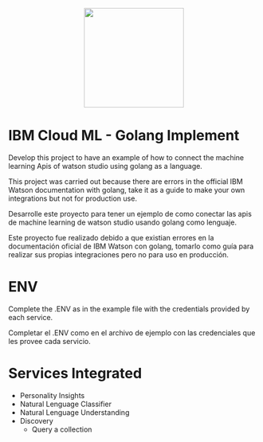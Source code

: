 <p align="center"><a href="https://carlosgrowth.com/"><img src="https://carlosgrowth.com/_nuxt/img/06308a4.svg" width=200/></a></p>

# IBM Cloud ML - Golang Implement

Develop this project to have an example of how to connect the machine learning Apis of watson studio using golang as a language.

This project was carried out because there are errors in the official IBM Watson documentation with golang, take it as a guide to make your own integrations but not for production use.

Desarrolle este proyecto para tener un ejemplo de como conectar las apis de machine learning de watson studio usando golang como lenguaje.

Este proyecto fue realizado debido a que existian errores en la documentación oficial de IBM Watson con golang, tomarlo como guía para realizar sus propias integraciones pero no para uso en producción.
# ENV
Complete the .ENV as in the example file with the credentials provided by each service.

Completar el .ENV como en el archivo de ejemplo con las credenciales que les provee cada servicio.

# Services Integrated

  - Personality Insights
  - Natural Lenguage Classifier
  - Natural Lenguage Understanding
  - Discovery
    - Query a collection
